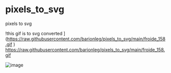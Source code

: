 # pixels_to_svg
pixels to svg

!this gif is to svg converted
](https://raw.githubusercontent.com/barionleg/pixels_to_svg/main/froide_158.gif
)
https://raw.githubusercontent.com/barionleg/pixels_to_svg/main/froide_158.gif


![image](https://github.com/barionleg/pixels_to_svg/assets/102619282/33f89e6d-e83f-4edd-9c46-067e768a5353)
